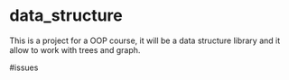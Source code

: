 # data_structure
This is a project for a OOP course, it will be a data structure library and it allow to work with trees and graph.


#issues 

